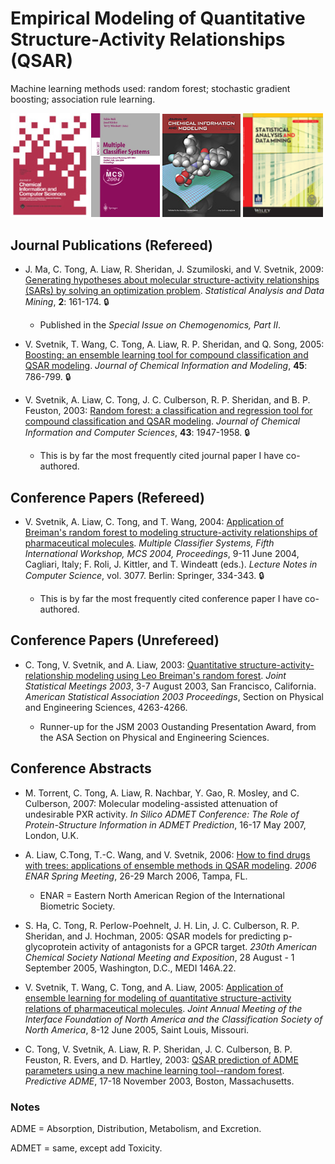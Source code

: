 # Empirical Modeling of Quantitative Structure-Activity Relationships (QSAR)

Machine learning methods used: random forest; stochastic gradient boosting; association rule learning.

<img src="journal_jcics.jpg" width="125"> <img src="mcs2004cover.jpg" width="110"> <img src="journal_jcim.jpg" width="125"> <img src="journal_sadm.gif" width="128">

## Journal Publications (Refereed)

- J. Ma, C. Tong, A. Liaw, R. Sheridan, J. Szumiloski, and V. Svetnik, 2009:  [Generating hypotheses about molecular structure-activity relationships (SARs) by 
solving an optimization problem](https://doi.org/10.1002/sam.10040).  *Statistical Analysis and Data Mining*, **2**: 161-174.  :lock:

  - Published in the *Special Issue on Chemogenomics, Part II*.

- V. Svetnik,  T. Wang, C.  Tong, A. Liaw, R. P. Sheridan, and Q. Song, 2005:  [Boosting:  an ensemble learning tool for compound classification and QSAR 
modeling](https://doi.org/10.1021/ci0500379). *Journal of Chemical Information and Modeling*, **45**:  786-799.  :lock:

- V. Svetnik, A. Liaw, C.  Tong, J. C. Culberson, R. P. Sheridan, and B. P. Feuston, 2003:  [Random forest:  a classification and regression tool for 
compound classification and QSAR modeling](https://doi.org/10.1021/ci034160g). *Journal of Chemical Information and Computer Sciences*, **43**: 1947-1958.  :lock:

  - This is by far the most frequently cited journal paper I have co-authored.

## Conference Papers (Refereed)

- V. Svetnik, A. Liaw, C. Tong, and T. Wang, 2004:  [Application of Breiman's random forest to modeling structure-activity relationships of pharmaceutical 
molecules](https://doi.org/10.1007/978-3-540-25966-4_33).  *Multiple Classifier Systems, Fifth International Workshop, MCS 2004, Proceedings*, 9-11 June 2004, Cagliari, Italy; F. Roli, J. Kittler, and T. Windeatt (eds.).  *Lecture Notes in Computer Science*, vol. 3077. Berlin: Springer, 334-343.  :lock:

   - This is by far the most frequently cited conference paper I have co-authored.

## Conference Papers (Unrefereed)

- C. Tong, V. Svetnik, and A. Liaw, 2003:  [Quantitative structure-activity-relationship modeling using Leo Breiman's random forest](JSM2003-000025.pdf). 
*Joint Statistical Meetings 2003*, 3-7 August 2003, San Francisco, California.  *American Statistical Association 2003 Proceedings*, Section on 
Physical and Engineering Sciences, 4263-4266.

  - Runner-up for the JSM 2003 Oustanding Presentation Award, from the ASA Section on Physical and Engineering Sciences.

## Conference Abstracts

- M. Torrent, C. Tong, A. Liaw, R. Nachbar, Y. Gao, R. Mosley, and C. Culberson, 2007:  Molecular modeling-assisted attenuation of undesirable PXR 
activity.  *In Silico ADMET Conference:  The Role of Protein-Structure Information in ADMET Prediction*, 16-17 May 2007, London, U.K.

- A. Liaw, C.Tong, T.-C. Wang, and V. Svetnik, 2006:  [How to find drugs with trees:  applications of ensemble methods in QSAR 
modeling](enar2006ex.PNG).  *2006 ENAR Spring Meeting*, 26-29 March 2006, Tampa, FL. 

  - ENAR = Eastern North American Region of the International Biometric Society.

- S. Ha, C. Tong, R. Perlow-Poehnelt, J. H. Lin, J. C. Culberson, R. P. Sheridan, and J. Hochman, 2005:  QSAR models for predicting 
p-glycoprotein activity of antagonists for a GPCR target. *230th American Chemical Society National Meeting and Exposition*, 28 August - 1 September 2005, 
Washington, D.C., MEDI 146A.22.


- V. Svetnik, T. Wang, C. Tong, and A. Liaw, 2005:  [Application of ensemble learning for modeling of quantitative structure-activity relations of 
pharmaceutical molecules](interface2005ex.PNG). *Joint Annual Meeting of the Interface Foundation of North America and the Classification Society of North America*, 8-12 June 2005, Saint Louis, Missouri.  

- C. Tong, V. Svetnik, A. Liaw, R. P. Sheridan, J. C. Culberson, B. P. Feuston, R. Evers, and D. Hartley, 2003:  [QSAR prediction of ADME parameters 
using a new machine learning tool--random forest](predictive_adme_excerpt.PNG).  *Predictive ADME*, 17-18 November 2003, Boston, Massachusetts.

### Notes

ADME = Absorption, Distribution, Metabolism, and Excretion.  

ADMET = same, except add Toxicity.
